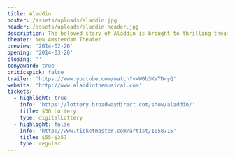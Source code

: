 ```yaml
---
title: Aladdin
poster: /assets/uploads/aladdin.jpg
header: /assets/uploads/aladdin-header.jpg
description: The beloved story of Aladdin is brought to thrilling theatrical life.
theater: New Amsterdam Theater
preview: '2014-02-26'
opening: '2014-03-20'
closing: ''
tonyaward: true
criticspick: false
trailer: 'https://www.youtube.com/watch?v=W0b3KVTDryQ'
website: 'http://www.aladdinthemusical.com'
tickets:
  - highlight: true
    info: 'https://lottery.broadwaydirect.com/show/aladdin/'
    title: $30 Lottery
    type: digitalLottery
  - highlight: false
    info: 'http://www.ticketmaster.com/artist/1858715'
    title: $55-$357
    type: regular
---
```

